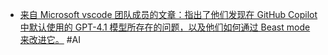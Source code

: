 - [来自 Microsoft vscode 团队成员的文章：指出了他们发现在 GitHub Copilot 中默认使用的 GPT-4.1 模型所存在的问题，以及他们如何通过 Beast mode 来改进它。](https://x.com/zhangjintao9020/status/1955431179903279212) #AI